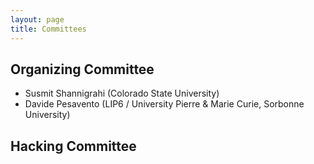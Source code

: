 ```yaml
---
layout: page
title: Committees
---
```


## Organizing Committee

- Susmit Shannigrahi (Colorado State University)
- Davide Pesavento (LIP6 / University Pierre & Marie Curie, Sorbonne University)

## Hacking Committee

